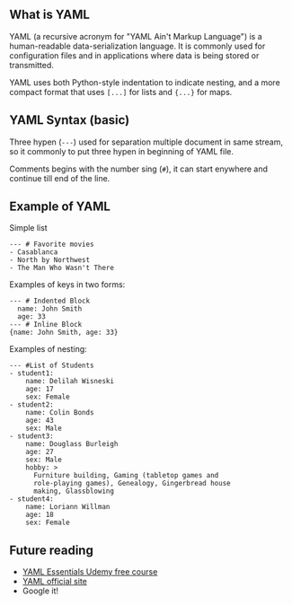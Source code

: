 ## What is YAML

YAML (a recursive acronym for "YAML Ain't Markup Language") is a human-readable data-serialization language. It is commonly used for configuration files and in applications where data is being stored or transmitted. 

YAML uses both Python-style indentation to indicate nesting, and a more compact format that uses `[...]` for lists and `{...}` for maps.

## YAML Syntax (basic)

Three hypen (`---`) used for separation multiple document in same stream, so it commonly to put three hypen in beginning of YAML file.

Comments begins with the number sing (`#`), it can start enywhere and continue till end of the line.

## Example of YAML

Simple list

```
--- # Favorite movies
- Casablanca
- North by Northwest
- The Man Who Wasn't There
```

Examples of keys in two forms:

```
--- # Indented Block
  name: John Smith
  age: 33
--- # Inline Block
{name: John Smith, age: 33}
```

Examples of nesting:

```
--- #List of Students
- student1:
    name: Delilah Wisneski
    age: 17
    sex: Female
- student2:
    name: Colin Bonds
    age: 43
    sex: Male
- student3:
    name: Douglass Burleigh
    age: 27
    sex: Male
    hobby: >
      Furniture building, Gaming (tabletop games and
      role-playing games), Genealogy, Gingerbread house
      making, Glassblowing
- student4:
    name: Loriann Willman
    age: 18
    sex: Female
```

## Future reading

- [YAML Essentials Udemy free course](https://www.udemy.com/course/yaml-essentials/)
- [YAML official site](https://yaml.org/)
- Google it!
